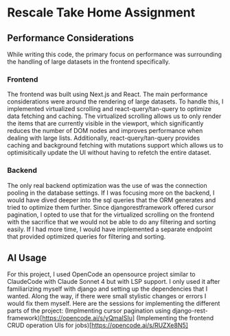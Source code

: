 # Rescale Take Home Assignment

## Performance Considerations
While writing this code, the primary focus on performance was surrounding the handling of large datasets in the frontend specifically.

### Frontend
The frontend was built using Next.js and React. The main performance considerations were around the rendering of large datasets. To handle this, I implemented virtualized scrolling and react-query/tan-query to optimize data fetching and caching. The virtualized scrolling allows us to only render the items that are currently visible in the viewport, which significantly reduces the number of DOM nodes and improves performance when dealing with large lists. Additionally, react-query/tan-query provides caching and background fetching with mutations support which allows us to optimisitically update the UI without having to refetch the entire dataset.

### Backend
The only real backend optimization was the use of was the connection pooling in the database settings. If I was focusing more on the backend, I would have dived deeper into the sql queries that the ORM generates and tried to optimize them further. Since djangorestframework offered cursor pagination, I opted to use that for the virtualized scrolling on the frontend with the sacrifice that we would not be able to do any filtering and sorting easily. If I had more time, I would have implemented a separate endpoint that provided optimized queries for filtering and sorting.

## AI Usage
For this project, I used OpenCode an opensource project similar to ClaudeCode with Claude Sonnet 4 but with LSP support.
I only used it after familiarizing myself with django and setting up the dependencies that I wanted. Along the way, if there were small stylistic changes or errors I would fix them myself.
Here are the sessions for implementing the different parts of the project: 
(Implmenting cursor pagination using django-rest-framework)[https://opencode.ai/s/yQmaISIu]
(Implementing the frontend CRUD operation UIs for jobs)[https://opencode.ai/s/RUZXe8N5]

